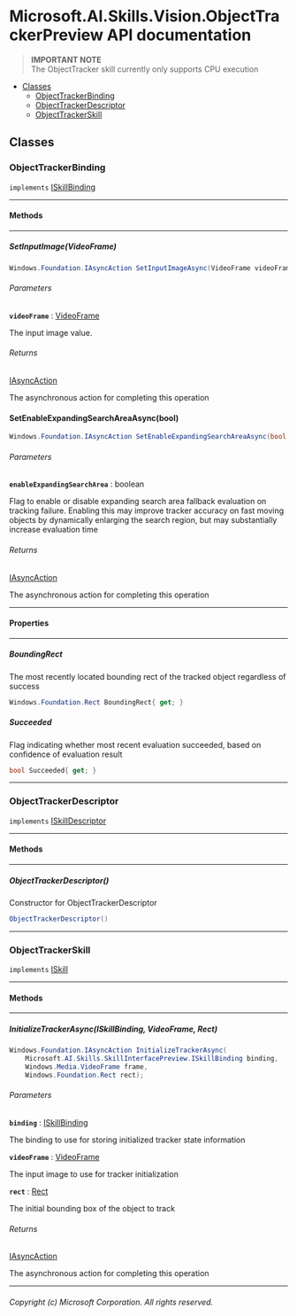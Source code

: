 # Microsoft.AI.Skills.Vision.ObjectTrackerPreview API documentation

> **IMPORTANT NOTE**  
> The ObjectTracker skill currently only supports CPU execution

+ [Classes](#Classes)
  + [ObjectTrackerBinding](#ObjectTrackerBinding)
  + [ObjectTrackerDescriptor](#ObjectTrackerDescriptor)
  + [ObjectTrackerSkill](#ObjectTrackerSkill)

## Classes

### ObjectTrackerBinding

``implements`` [ISkillBinding](./Microsoft.AI.Skills.SkillInterfacePreview.md#ISkillBinding)

-----

#### Methods

-----

##### SetInputImage(VideoFrame)

```csharp
Windows.Foundation.IAsyncAction SetInputImageAsync(VideoFrame videoFrame)
```

###### Parameters

**`videoFrame`** : [VideoFrame][VideoFrame]

The input image value.

###### Returns

[IAsyncAction][IAsyncAction]

The asynchronous action for completing this operation

#### SetEnableExpandingSearchAreaAsync(bool)

```csharp
Windows.Foundation.IAsyncAction SetEnableExpandingSearchAreaAsync(bool enableExpandingSearchArea)
```

###### Parameters

**`enableExpandingSearchArea`** : boolean

Flag to enable or disable expanding search area fallback evaluation on tracking failure. Enabling this may improve tracker accuracy on fast moving objects by dynamically enlarging the search region, but may substantially increase evaluation time

###### Returns

[IAsyncAction][IAsyncAction]

The asynchronous action for completing this operation

-----

#### Properties

-----

##### BoundingRect

The most recently located bounding rect of the tracked object regardless of success

```csharp
Windows.Foundation.Rect BoundingRect{ get; }
```

##### Succeeded

Flag indicating whether most recent evaluation succeeded, based on confidence of evaluation result

```csharp
bool Succeeded{ get; }
```

-----

### ObjectTrackerDescriptor

``implements`` [ISkillDescriptor](./Microsoft.AI.Skills.SkillInterfacePreview.md#ISkillDescriptor)

-----

#### Methods

-----

##### ObjectTrackerDescriptor()

Constructor for ObjectTrackerDescriptor

```csharp
ObjectTrackerDescriptor()
```

-----

### ObjectTrackerSkill

``implements`` [ISkill](./Microsoft.AI.Skills.SkillInterfacePreview.md#ISkill)

-----

#### Methods

-----

##### InitializeTrackerAsync(ISkillBinding, VideoFrame, Rect)

```csharp
Windows.Foundation.IAsyncAction InitializeTrackerAsync(
    Microsoft.AI.Skills.SkillInterfacePreview.ISkillBinding binding,
    Windows.Media.VideoFrame frame,
    Windows.Foundation.Rect rect);
```

###### Parameters

**`binding`** : [ISkillBinding](./Microsoft.AI.Skills.SkillInterfacePreview.md#ISkillBinding)

The binding to use for storing initialized tracker state information

**`videoFrame`** : [VideoFrame][VideoFrame]

The input image to use for tracker initialization

**`rect`** : [Rect][Rect]

The initial bounding box of the object to track

###### Returns

[IAsyncAction][IAsyncAction]

The asynchronous action for completing this operation

-----

[IReadOnlyList]: https://docs.microsoft.com/en-us/dotnet/api/system.collections.generic.ireadonlylist-1?view=netcore-2.2
[IAsyncAction]: https://docs.microsoft.com/en-us/uwp/api/windows.foundation.iasyncaction
[IClosable]: https://docs.microsoft.com/en-us/uwp/api/windows.foundation.iclosable
[VideoFrame]: https://docs.microsoft.com/en-us/uwp/api/Windows.Media.VideoFrame
[Rect]: https://docs.microsoft.com/en-us/uwp/api/Windows.Foundation.Rect

###### Copyright (c) Microsoft Corporation. All rights reserved.